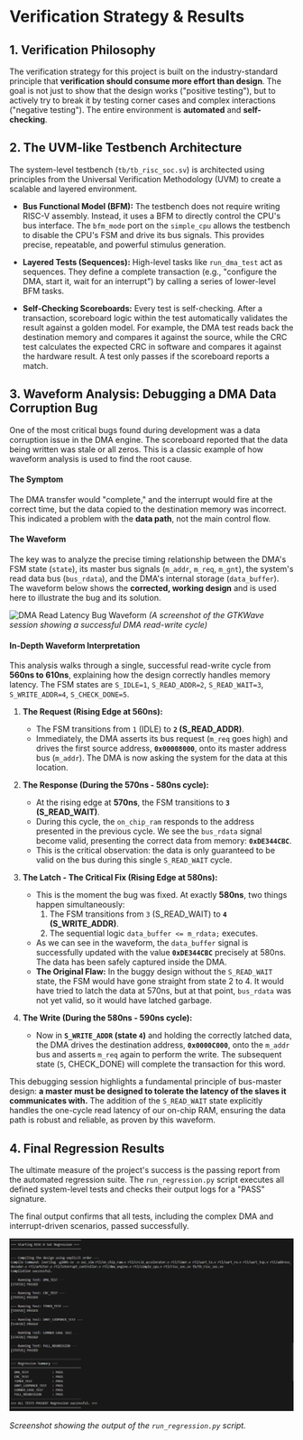 # Verification Strategy & Results

## 1. Verification Philosophy

The verification strategy for this project is built on the industry-standard principle that **verification should consume more effort than design**. The goal is not just to show that the design works ("positive testing"), but to actively try to break it by testing corner cases and complex interactions ("negative testing"). The entire environment is **automated** and **self-checking**.

## 2. The UVM-like Testbench Architecture

The system-level testbench (`tb/tb_risc_soc.sv`) is architected using principles from the Universal Verification Methodology (UVM) to create a scalable and layered environment.

- **Bus Functional Model (BFM):** The testbench does not require writing RISC-V assembly. Instead, it uses a BFM to directly control the CPU's bus interface. The `bfm_mode` port on the `simple_cpu` allows the testbench to disable the CPU's FSM and drive its bus signals. This provides precise, repeatable, and powerful stimulus generation.

- **Layered Tests (Sequences):** High-level tasks like `run_dma_test` act as sequences. They define a complete transaction (e.g., "configure the DMA, start it, wait for an interrupt") by calling a series of lower-level BFM tasks.

- **Self-Checking Scoreboards:** Every test is self-checking. After a transaction, scoreboard logic within the test automatically validates the result against a golden model. For example, the DMA test reads back the destination memory and compares it against the source, while the CRC test calculates the expected CRC in software and compares it against the hardware result. A test only passes if the scoreboard reports a match.

## 3. Waveform Analysis: Debugging a DMA Data Corruption Bug

One of the most critical bugs found during development was a data corruption issue in the DMA engine. The scoreboard reported that the data being written was stale or all zeros. This is a classic example of how waveform analysis is used to find the root cause.

#### The Symptom
The DMA transfer would "complete," and the interrupt would fire at the correct time, but the data copied to the destination memory was incorrect. This indicated a problem with the **data path**, not the main control flow.

#### The Waveform
The key was to analyze the precise timing relationship between the DMA's FSM state (`state`), its master bus signals (`m_addr`, `m_req`, `m_gnt`), the system's read data bus (`bus_rdata`), and the DMA's internal storage (`data_buffer`). The waveform below shows the **corrected, working design** and is used here to illustrate the bug and its solution.

![DMA Read Latency Bug Waveform](DMA_Read_Latency_Bug_Waveform.png)
*(A screenshot of the GTKWave session showing a successful DMA read-write cycle)*

#### In-Depth Waveform Interpretation

This analysis walks through a single, successful read-write cycle from **560ns to 610ns**, explaining how the design correctly handles memory latency. The FSM states are `S_IDLE=1`, `S_READ_ADDR=2`, `S_READ_WAIT=3`, `S_WRITE_ADDR=4`, `S_CHECK_DONE=5`.

1.  **The Request (Rising Edge at 560ns):**
    *   The FSM transitions from `1` (IDLE) to **`2` (S_READ_ADDR)**.
    *   Immediately, the DMA asserts its bus request (`m_req` goes high) and drives the first source address, **`0x00008000`**, onto its master address bus (`m_addr`). The DMA is now asking the system for the data at this location.

2.  **The Response (During the 570ns - 580ns cycle):**
    *   At the rising edge at **570ns**, the FSM transitions to **`3` (S_READ_WAIT)**.
    *   During this cycle, the `on_chip_ram` responds to the address presented in the previous cycle. We see the `bus_rdata` signal become valid, presenting the correct data from memory: **`0xDE344CBC`**.
    *   This is the critical observation: the data is only guaranteed to be valid on the bus during this single `S_READ_WAIT` cycle.

3.  **The Latch - The Critical Fix (Rising Edge at 580ns):**
    *   This is the moment the bug was fixed. At exactly **580ns**, two things happen simultaneously:
        1.  The FSM transitions from `3` (S_READ_WAIT) to **`4` (S_WRITE_ADDR)**.
        2.  The sequential logic `data_buffer <= m_rdata;` executes.
    *   As we can see in the waveform, the `data_buffer` signal is successfully updated with the value **`0xDE344CBC`** precisely at 580ns. The data has been safely captured inside the DMA.
    *   **The Original Flaw:** In the buggy design without the `S_READ_WAIT` state, the FSM would have gone straight from state 2 to 4. It would have tried to latch the data at 570ns, but at that point, `bus_rdata` was not yet valid, so it would have latched garbage.

4.  **The Write (During the 580ns - 590ns cycle):**
    *   Now in **`S_WRITE_ADDR` (state `4`)** and holding the correctly latched data, the DMA drives the destination address, **`0x0000C000`**, onto the `m_addr` bus and asserts `m_req` again to perform the write. The subsequent state (`5`, CHECK_DONE) will complete the transaction for this word.

This debugging session highlights a fundamental principle of bus-master design: **a master must be designed to tolerate the latency of the slaves it communicates with.** The addition of the `S_READ_WAIT` state explicitly handles the one-cycle read latency of our on-chip RAM, ensuring the data path is robust and reliable, as proven by this waveform.

## 4. Final Regression Results

The ultimate measure of the project's success is the passing report from the automated regression suite. The `run_regression.py` script executes all defined system-level tests and checks their output logs for a "PASS" signature.

The final output confirms that all tests, including the complex DMA and interrupt-driven scenarios, passed successfully.

**![Final Regression Summary](regression_pass.png)**

*Screenshot showing the output of the `run_regression.py` script.*